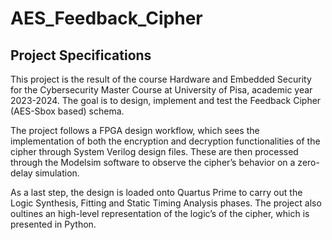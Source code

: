# AES_Feedback_Cipher

## Project Specifications
This project is the result of the course Hardware and Embedded Security for the Cybersecurity Master Course at University of Pisa, academic year 2023-2024. The goal is to design, implement and test the Feedback Cipher (AES-Sbox based) schema. 

The project follows a FPGA design workflow, which sees the implementation of both the encryption and decryption functionalities of the cipher through System Verilog design files. These are then processed through the Modelsim software to observe the cipher’s behavior on a zero-delay simulation. 

As a last step, the design is loaded onto Quartus Prime to carry out the Logic Synthesis, Fitting and Static Timing Analysis phases. The project also oultines an high-level representation of the logic’s of the cipher, which is presented in Python.
